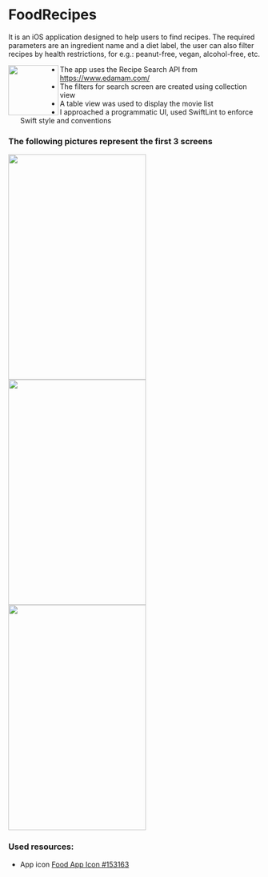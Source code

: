 # FoodRecipes
It is an iOS application designed to help users to find recipes. The required parameters are an ingredient name and a diet label, the user can also filter recipes by health restrictions, for e.g.: peanut-free, vegan, alcohol-free, etc.  

<img align="left" width="100" height="100" src="https://user-images.githubusercontent.com/55087937/81838571-951a4e80-9546-11ea-9838-90449b3934b3.png">

- The app uses the Recipe Search API from https://www.edamam.com/
- The filters for search screen are created using collection view
- A table view was used to display the movie list
- I approached a programmatic UI, used SwiftLint to enforce Swift style and conventions

### The following pictures represent the first 3 screens
   
<p float="left">
  <img src="https://user-images.githubusercontent.com/55087937/86229109-85ef6e80-bb8f-11ea-92be-7e12b8b2a11e.png" width="275" height="450">
  <img src="https://user-images.githubusercontent.com/55087937/86229168-9f90b600-bb8f-11ea-94c5-a2ff6486537b.png" width="275" height="450"> 
  <img src="https://user-images.githubusercontent.com/55087937/86229243-ba632a80-bb8f-11ea-8d6d-41bfa42200f2.png" width="275" height="450">
</p>

### Used resources:
- App icon <a href="https://icon-library.net/icon/food-app-icon-9.html">Food App Icon #153163</a>
